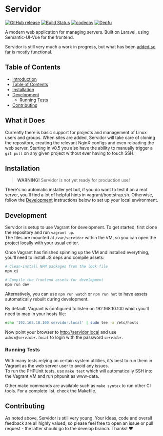 # Servidor

[![GitHub release](https://img.shields.io/github/tag/dshoreman/servidor.svg?label=release)](https://github.com/dshoreman/servidor/releases)
[![Build Status](https://travis-ci.com/dshoreman/servidor.svg?branch=develop)](https://travis-ci.com/dshoreman/servidor)
[![codecov](https://codecov.io/gh/dshoreman/servidor/branch/develop/graph/badge.svg)](https://codecov.io/gh/dshoreman/servidor)
[![Depfu](https://badges.depfu.com/badges/2c958ee33ec51367189f2762a8814dc5/count.svg)](https://depfu.com/github/dshoreman/servidor?project_id=5912)

A modern web application for managing servers. Built on Laravel, using Semantic-UI-Vue for the frontend.

Servidor is still very much a work in progress, but what has been [added so far] is mostly functional.

## Table of Contents

* [Introduction]
* [Table of Contents]
* [Installation]
* [Development]
  * [Running Tests]
* [Contributing]

## What it Does

Currently there is basic support for projects and management of Linux users and groups. When sites are added, Servidor will
take care of cloning the repository, creating the relevant NginX configs and even reloading the web server. Starting in v0.5
you also have the ability to manually trigger a `git pull` on any given project without ever having to touch SSH.

## Installation

> **WARNING!** Servidor is not yet ready for production use!

There's no automatic installer yet but, if you do want to test it on a real server, you'll find a lot of helpful hints in
vagrant/bootstrap.sh. Otherwise, follow the [Development] instructions below to set up your local environment.

## Development

Servidor is setup to use Vagrant for development. To get started, first clone the repository and run `vagrant up`.  
The files are mounted at `/var/servidor` within the VM, so you can open the project locally with your usual editor.

Once Vagrant has finished spinning up the VM and installed everything, you'll need to install JS deps and compile assets:

```sh
# Clean-install NPM packages from the lock file
npm ci

# Compile the frontend assets for development
npm run dev
```

Alternatively, you can use `npm run watch` or `npm run hot` to have assets automatically rebuilt during development.

By default, Vagrant is configured to listen on 192.168.10.100 which you'll need to map in your hosts file:

```sh
echo '192.168.10.100 servidor.local' | sudo tee -a /etc/hosts
```

Now point your browser to http://servidor.local and use *`admin@servidor.local`* to login with the password *`servidor`*.

### Running Tests

With many tests relying on certain system utilities, it's best to run them in Vagrant as the web server user to avoid any issues.  
To run the PHPUnit tests, use `make test` which will automatically SSH into the Vagrant VM and run phpunit as www-data.

Other make commands are available such as `make syntax` to run other CI tools. For a complete list, check the Makefile.

## Contributing

As noted above, Servidor is still very young. Your ideas, code and overall feedback are all highly valued, so please feel free to
open an issue or pull request - the latter should go to the develop branch. Thanks! :heart:

[Introduction]: #servidor
[Table of Contents]: #table-of-contents
[What it Does]: #what-it-does
[added so far]: #what-it-does
[Installation]: #installation
[Development]: #development
[Running Tests]: #running-tests
[Contributing]: #contributing
